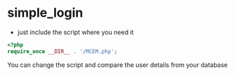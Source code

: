 # simple_login

* just include the script where you need it

```php
<?php
require_once __DIR__ . '/MCEM.php';
```

You can change the script and compare the user details from your database
